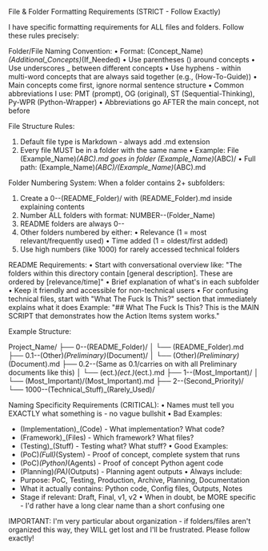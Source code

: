 File & Folder Formatting Requirements (STRICT - Follow Exactly)

I have specific formatting requirements for ALL files and folders. Follow these rules precisely:

Folder/File Naming Convention:
•  Format: (Concept_Name)_(Additional_Concepts)_(If_Needed)
•  Use parentheses () around concepts
•  Use underscores _ between different concepts
•  Use hyphens - within multi-word concepts that are always said together (e.g., (How-To-Guide))
•  Main concepts come first, ignore normal sentence structure
•  Common abbreviations I use: PMT (prompt), OG (original), ST (Sequential-Thinking), Py-WPR (Python-Wrapper)
•  Abbreviations go AFTER the main concept, not before

File Structure Rules:
1. Default file type is Markdown - always add .md extension
2. Every file MUST be in a folder with the same name
•  Example: File (Example_Name)_(ABC).md goes in folder (Example_Name)_(ABC)/
•  Full path: (Example_Name)_(ABC)/(Example_Name)_(ABC).md

Folder Numbering System:
When a folder contains 2+ subfolders:
1. Create a 0--(README_Folder)/ with (README_Folder).md inside explaining contents
2. Number ALL folders with format: NUMBER--(Folder_Name)
3. README folders are always 0--
4. Other folders numbered by either:
•  Relevance (1 = most relevant/frequently used)
•  Time added (1 = oldest/first added)
5. Use high numbers (like 1000) for rarely accessed technical folders

README Requirements:
•  Start with conversational overview like: "The folders within this directory contain [general description]. These are ordered by [relevance/time]"
•  Brief explanation of what's in each subfolder
•  Keep it friendly and accessible for non-technical users
•  For confusing technical files, start with "What The Fuck Is This?" section that immediately explains what it does
    Example: "## What The Fuck Is This? This is the MAIN SCRIPT that demonstrates how the Action Items system works."

Example Structure:

Project_Name/
├── 0--(README_Folder)/
│   └── (README_Folder).md
├── 0.1--(Other)_(Preliminary)_(Document)/
│   └── (Other)_(Preliminary)_(Document).md
├── 0.2--(Same as 0.1/carries on with all Preliminary documents like this)
│   └── (ect.)_(ect.)_(ect.).md
├── 1--(Most_Important)/
│   └── (Most_Important)/(Most_Important).md
├── 2--(Second_Priority)/
└── 1000--(Technical_Stuff)_(Rarely_Used)/

Naming Specificity Requirements (CRITICAL):
• Names must tell you EXACTLY what something is - no vague bullshit
• Bad Examples:
  - (Implementation)_(Code) - What implementation? What code?
  - (Framework)_(Files) - Which framework? What files?
  - (Testing)_(Stuff) - Testing what? What stuff?
• Good Examples:
  - (PoC)_(Full)_(System) - Proof of concept, complete system that runs
  - (PoC)_(Python)_(Agents) - Proof of concept Python agent code
  - (Planning)_(PA)_(Outputs) - Planning agent outputs
• Always include:
  - Purpose: PoC, Testing, Production, Archive, Planning, Documentation
  - What it actually contains: Python code, Config files, Outputs, Notes
  - Stage if relevant: Draft, Final, v1, v2
• When in doubt, be MORE specific - I'd rather have a long clear name than a short confusing one

IMPORTANT: I'm very particular about organization - if folders/files aren't organized this way, they WILL get lost and I'll be frustrated. Please follow exactly!
